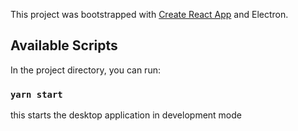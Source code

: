 This project was bootstrapped with [Create React App](https://github.com/facebook/create-react-app) and Electron.

## Available Scripts

In the project directory, you can run:

### `yarn start`

this starts the desktop application in development mode
